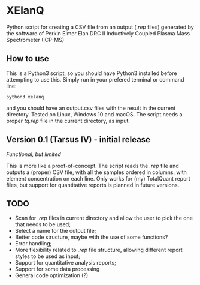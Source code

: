 # XElanQ
Python script for creating a CSV file from an output (*.rep* files) generated by the software of Perkin Elmer Elan DRC II Inductively Coupled  Plasma Mass Spectrometer (ICP-MS)

## How to use
This is a Python3 script, so you should have Python3 installed before attempting to use this.
Simply run in your prefered terminal or command line:
    
    python3 xelanq

and you should have an output.csv files with the result in the current directory. Tested on Linux, Windows 10 and macOS. The script needs a proper *tq.rep* file in the current directory, as input.

## Version 0.1 (Tarsus IV) - initial release
*Functional, but limited*

This is more like a proof-of-concept. The script reads the *.rep* file and outputs a (proper) CSV file, with all the samples ordered in columns, with element concentration on each line. Only works for (my) TotalQuant report files, but support for quantitative reports is planned in future versions.

## TODO
- Scan for *.rep* files in current directory and allow the user to pick the one that needs to be used;
- Select a name for the output file;
- Better code structure, maybe with the use of some functions?
- Error handling;
- More flexibility related to *.rep* file structure, allowing different report styles to be used as input;
- Support for quantitative analysis reports;
- Support for some data processing
- General code optimization (?)
